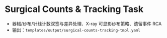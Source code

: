 # Surgical Counts & Tracking Task

- 器械/纱布/针线计数双签与差异处理、X-ray 可显影纱布策略、遗留事件 RCA
- 输出：`templates/output/surgical-counts-tracking-tmpl.yaml`
